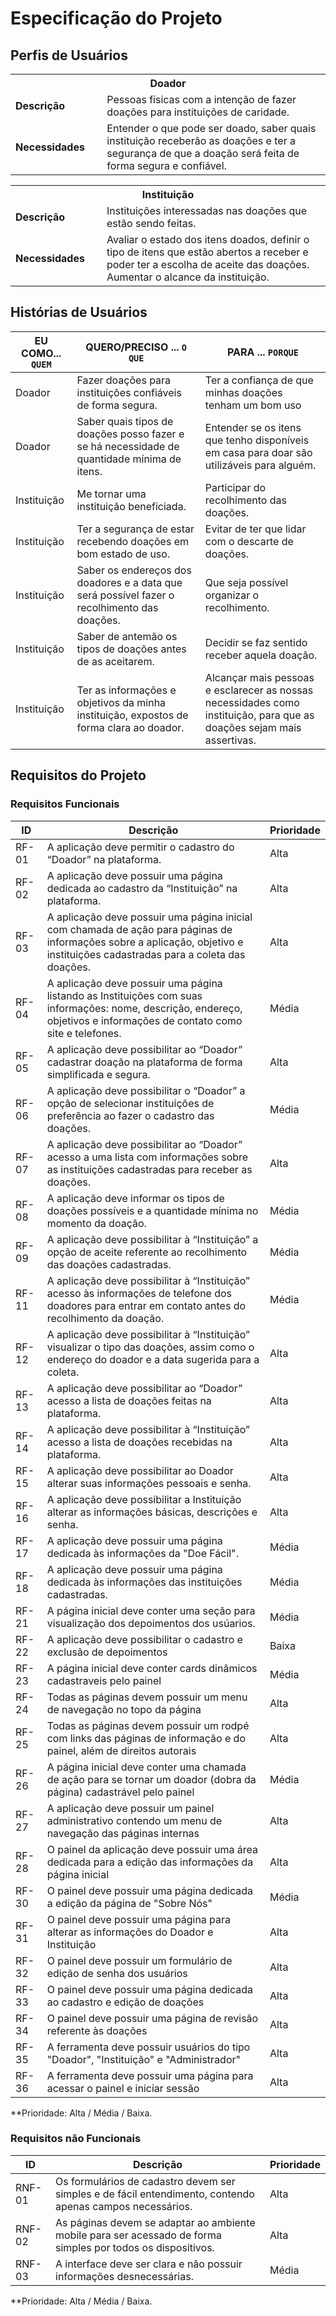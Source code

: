 # Especificação do Projeto

## Perfis de Usuários

<table>
  <tbody>
    <tr align=center>
      <th colspan="2">Doador</th>
    </tr>
    <tr>
      <td width="150px"><b>Descrição</b></td>
      <td width="600px">Pessoas físicas com a intenção de fazer doações para instituições de caridade. </td>
    </tr>
    <tr>
      <td><b>Necessidades</b></td>
      <td>Entender o que pode ser doado, saber quais instituição receberão as doações e ter a segurança de que a doação será feita de forma segura e confiável. </td>
    </tr>
  </tbody>
</table>

<table>
  <tbody>
    <tr align=center>
      <th colspan="2">Instituição</th>
    </tr>
    <tr>
      <td width="150px"><b>Descrição</b></td>
      <td width="600px">Instituições interessadas nas doações que estão sendo feitas. </td>
    </tr>
    <tr>
      <td><b>Necessidades</b></td>
      <td>Avaliar o estado dos itens doados, definir o tipo de itens que estão abertos a receber e poder ter a escolha de aceite das doações. Aumentar o alcance da instituição. </td>
    </tr>
  </tbody>
</table>


## Histórias de Usuários

|EU COMO... `QUEM`   | QUERO/PRECISO ... `O QUE` |PARA ... `PORQUE`                 |
|--------------------|---------------------------|----------------------------------|
| Doador | Fazer doações para instituições confiáveis de forma segura. | Ter a confiança de que minhas doações tenham um bom uso |
| Doador | Saber quais tipos de doações posso fazer e se há necessidade de quantidade mínima de itens. | Entender se os itens que tenho disponíveis em casa para doar são utilizáveis para alguém. |
|Instituição | Me tornar uma instituição beneficiada. | Participar do recolhimento das doações. |
|Instituição | Ter a segurança de estar recebendo doações em bom estado de uso. | Evitar de ter que lidar com o descarte de doações. |
|Instituição | Saber os endereços dos doadores e a data que será possível fazer o recolhimento das doações. | Que seja possível organizar o recolhimento. |
|Instituição | Saber de antemão os tipos de doações antes de as aceitarem. | Decidir se faz sentido receber aquela doação. |
|Instituição | Ter as informações e objetivos da minha instituição, expostos de forma clara ao doador. | Alcançar mais pessoas e esclarecer as nossas necessidades como instituição, para que as doações sejam mais assertivas. |

## Requisitos do Projeto

### Requisitos Funcionais

|ID    | Descrição                | Prioridade |
|-------|---------------------------------|----|
| RF-01 |  A aplicação deve permitir o cadastro do “Doador” na plataforma. | Alta | 
| RF- 02 | A aplicação deve possuir uma página dedicada ao cadastro da “Instituição” na plataforma. | Alta |
| RF-03 | A aplicação deve possuir uma página inicial com chamada de ação para páginas de informações sobre a aplicação, objetivo e instituições cadastradas para a coleta das doações. | Alta |
| RF-04 | A aplicação deve possuir uma página listando as Instituições com suas informações: nome, descrição, endereço, objetivos e informações de contato como site e telefones. | Média |
| RF-05 | A aplicação deve possibilitar ao “Doador” cadastrar doação na plataforma de forma simplificada e segura. | Alta |
| RF-06 | A aplicação deve possibilitar o “Doador” a opção de selecionar instituições de preferência ao fazer o cadastro das doações. | Média |
| RF-07 | A aplicação deve possibilitar ao “Doador” acesso a uma lista com informações sobre as instituições cadastradas para receber as doações. | Alta |
| RF-08 | A aplicação deve informar os tipos de doações possíveis e a quantidade mínima no momento da doação. | Média |
| RF- 09 | A aplicação deve possibilitar à “Instituição” a opção de aceite referente ao recolhimento das doações cadastradas. | Média |
| RF- 11 | A aplicação deve possibilitar à “Instituição” acesso às informações de telefone dos doadores para entrar em contato antes do recolhimento da doação. | Média | 
| RF- 12 | A aplicação deve possibilitar à “Instituição” visualizar o tipo das doações, assim como o endereço do doador e a data sugerida para a coleta. | Alta |
| RF- 13 | A aplicação deve possibilitar ao “Doador” acesso a lista de doações feitas na plataforma. | Alta |
| RF- 14 | A aplicação deve possibilitar à “Instituição” acesso a lista de doações recebidas na plataforma. | Alta |
| RF-15 | A aplicação deve possibilitar ao Doador alterar suas informações pessoais e senha. | Alta |
| RF-16 | A aplicação deve possibilitar a Instituição alterar as informações básicas, descrições e senha. | Alta |
| RF-17 | A aplicação deve possuir uma página dedicada às informações da "Doe Fácil".  | Média |
| RF-18 | A aplicação deve possuir uma página dedicada às informações das instituições cadastradas.  | Média |
| RF-21 | A página inicial deve conter uma seção para visualização dos depoimentos dos usúarios. | Média |
| RF-22 | A aplicação deve possibilitar o cadastro e exclusão de depoimentos | Baixa |
| RF-23 | A página inicial deve conter cards dinâmicos cadastraveis pelo painel | Média |
| RF-24 | Todas as páginas devem possuir um menu de navegação no topo da página | Alta |
| RF-25 | Todas as páginas devem possuir um rodpé com links das páginas de informação e do painel, além de direitos autorais | Alta |
| RF-26 | A página inicial deve conter uma chamada de ação para se tornar um doador (dobra da página) cadastrável pelo painel | Média |
| RF-27 | A aplicação deve possuir um painel administrativo contendo um menu de navegação das páginas internas | Alta |
| RF-28 | O painel da aplicação deve possuir uma área dedicada para a edição das informações da página inicial | Alta |
| RF-30 | O painel deve possuir uma página dedicada a edição da página de "Sobre Nós" | Média |
| RF-31 | O painel deve possuir uma página para alterar as informações do Doador e Instituição | Alta |
| RF-32 | O painel deve possuir um formulário de edição de senha dos usuários | Alta |
| RF-33 | O painel deve possuir uma página dedicada ao cadastro e edição de doações | Alta |
| RF-34 | O painel deve possuir uma página de revisão referente às doações | Alta |
| RF-35 | A ferramenta deve possuir usuários do tipo "Doador", "Instituição" e "Administrador" | Alta |
| RF-36 | A ferramenta deve possuir uma página para acessar o painel e iniciar sessão | Alta |

**Prioridade: Alta / Média / Baixa. 

### Requisitos não Funcionais
|ID      | Descrição               |Prioridade |
|--------|-------------------------|----|
| RNF-01 | Os formulários de cadastro devem ser simples e de fácil entendimento, contendo apenas campos necessários. | Alta | 
| RNF-02 | As páginas devem se adaptar ao ambiente mobile para ser acessado de forma simples por todos os dispositivos. | Alta | 
| RNF-03 | A interface deve ser clara e não possuir informações desnecessárias. | Média |

**Prioridade: Alta / Média / Baixa. 

